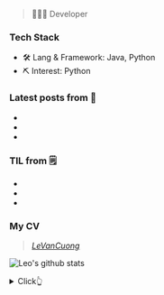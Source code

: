 > 👨🏻‍💻 Developer

### Tech Stack

- 🛠 Lang & Framework: Java, Python
- ⛏ Interest: Python

### Latest posts from 📝 

- 
- 
- 

### TIL from 🗒 

- 
- 
- 

### My CV

> [*LeVanCuong*](https://github.com/ryuuwon/CV/blob/be38e95c31a56402ebdc5d52c6b2389bc40f907d/CV-LeVanCuong-0389365835.pdf)

![Leo's github stats](https://github-readme-stats.vercel.app/api?username=mopig&show_icons=true&theme=dracula&hide=stars,issues)

<details>
  <summary>Click👆</summary>
  <pre>
  🤷‍♂️
  </pre>
</details>
